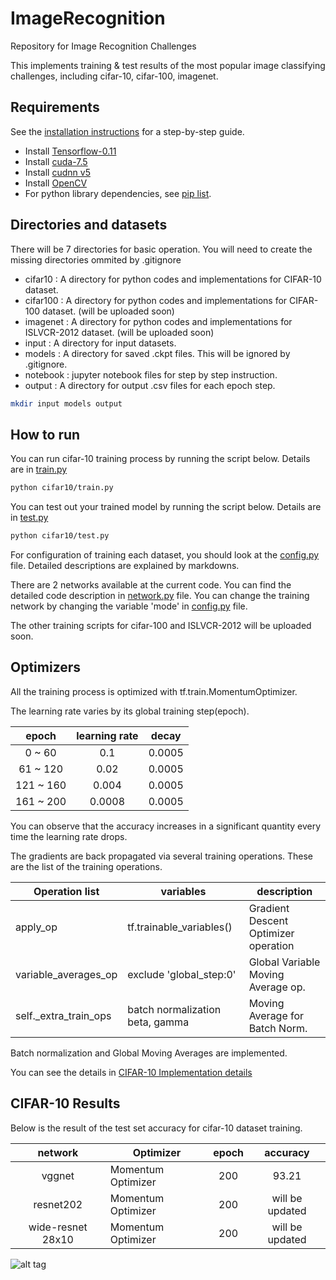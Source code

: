 # ImageRecognitionRepository for Image Recognition ChallengesThis implements training & test results of the most popular image classifying challenges, including cifar-10, cifar-100, imagenet.## RequirementsSee the [installation instructions](INSTALL.md) for a step-by-step guide.- Install [Tensorflow-0.11]()- Install [cuda-7.5]()- Install [cudnn v5]()- Install [OpenCV]()- For python library dependencies, see [pip list](pip_list.sh).## Directories and datasetsThere will be 7 directories for basic operation. You will need to create the missing directories ommited by .gitignore- cifar10 : A directory for python codes and implementations for CIFAR-10 dataset.- cifar100 : A directory for python codes and implementations for CIFAR-100 dataset. (will be uploaded soon)- imagenet : A directory for python codes and implementations for ISLVCR-2012 dataset. (will be uploaded soon)- input : A directory for input datasets.- models : A directory for saved .ckpt files. This will be ignored by .gitignore.- notebook : jupyter notebook files for step by step instruction.- output : A directory for output .csv files for each epoch step.```bashmkdir input models output```## How to runYou can run cifar-10 training process by running the script below. Details are in [train.py](cifar10/train.py)```bashpython cifar10/train.py```You can test out your trained model by running the script below. Details are in [test.py](cifar10/test.py)```bashpython cifar10/test.py```For configuration of training each dataset, you should look at the [config.py](cifar10/config.py) file.Detailed descriptions are explained by markdowns.There are 2 networks available at the current code.You can find the detailed code description in [network.py](cifar10/network.py) file.You can change the training network by changing the variable 'mode' in [config.py](cifar10/config.py) file.The other training scripts for cifar-100 and ISLVCR-2012 will be uploaded soon.## OptimizersAll the training process is optimized with tf.train.MomentumOptimizer.The learning rate varies by its global training step(epoch).|   epoch   | learning rate |  decay ||:---------:|:-------------:|:------:||   0 ~ 60  |      0.1      | 0.0005 ||  61 ~ 120 |      0.02     | 0.0005 || 121 ~ 160 |     0.004     | 0.0005 || 161 ~ 200 |     0.0008    | 0.0005 |You can observe that the accuracy increases in a significant quantity every time the learning rate drops.The gradients are back propagated via several training operations.These are the list of the training operations. | Operation list           | variables                         | description                          ||--------------------------|-----------------------------------|--------------------------------------|| apply\_op                | tf.trainable\_variables()         | Gradient Descent Optimizer operation || variable\_averages\_op   | exclude 'global\_step:0'          | Global Variable Moving Average op.   || self.\_extra\_train\_ops | batch normalization beta, gamma   | Moving Average for Batch Norm.       |Batch normalization and Global Moving Averages are implemented.You can see the details in [CIFAR-10 Implementation details](cifar10/README.md)## CIFAR-10 ResultsBelow is the result of the test set accuracy for cifar-10 dataset training.| network           | Optimizer          | epoch | accuracy        ||:-----------------:|--------------------|:-----:|:---------------:|| vggnet            | Momentum Optimizer | 200   | 93.21           || resnet202         | Momentum Optimizer | 200   | will be updated || wide-resnet 28x10 | Momentum Optimizer | 200   | will be updated |![alt tag](cifar10/notebook/cifar10_result.png)